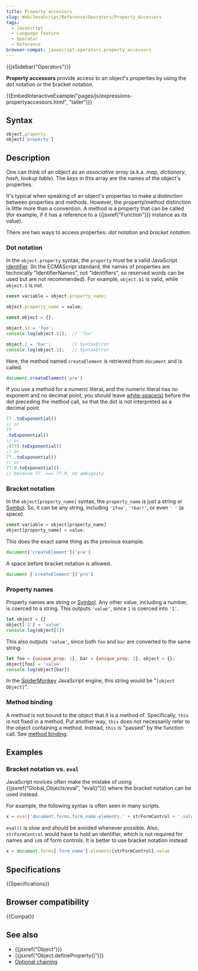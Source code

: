 ```yaml
---
title: Property accessors
slug: Web/JavaScript/Reference/Operators/Property_Accessors
tags:
  - JavaScript
  - Language feature
  - Operator
  - Reference
browser-compat: javascript.operators.property_accessors
---
```

{{jsSidebar("Operators")}}

**Property accessors** provide access to an object's properties by using the dot
notation or the bracket notation.

{{EmbedInteractiveExample("pages/js/expressions-propertyaccessors.html", "taller")}}

## Syntax

```js
object.property
object['property']
```

## Description

One can think of an object as an _associative array_ (a.k.a. _map_,
_dictionary_, _hash_, _lookup table_). The _keys_ in this array are the names of
the object's properties.

It's typical when speaking of an object's properties to make a distinction
between properties and methods. However, the property/method distinction is
little more than a convention. A method is a property that can be called (for
example, if it has a reference to a {{jsxref("Function")}} instance as its
value).

There are two ways to access properties: _dot notation_ and _bracket notation_.

### Dot notation

In the `object.property` syntax, the `property` must be a valid JavaScript
[identifier](/en-US/docs/Glossary/Identifier). (In the ECMAScript standard, the
names of properties are technically "IdentifierNames", not "Identifiers", so
reserved words can be used but are not recommended). For example, `object.$1` is
valid, while `object.1` is not.

```js
const variable = object.property_name;

object.property_name = value;
```

```js
const object = {};

object.$1 = 'foo';
console.log(object.$1);  // 'foo'

object.1 = 'bar';        // SyntaxError
console.log(object.1);   // SyntaxError
```

Here, the method named `createElement` is retrieved from `document` and is
called.

```js
document.createElement('pre')
```

If you use a method for a numeric literal, and the numeric literal has no
exponent and no decimal point, you should leave
[white-space(s)](/en-US/docs/Glossary/Whitespace) before the dot preceding the
method call, so that the dot is not interpreted as a decimal point.

```js
77 .toExponential()
// or
77
.toExponential()
// or
;(77).toExponential()
// or
77..toExponential()
// or
77.0.toExponential()
// because 77. === 77.0, no ambiguity
```

### Bracket notation

In the `object[property_name]` syntax, the `property_name` is just a string or
[Symbol](/en-US/docs/Glossary/Symbol). So, it can be any string, including
`'1foo'`, `'!bar!'`, or even `' '` (a space).

```js
const variable = object[property_name]
object[property_name] = value;
```

This does the exact same thing as the previous example.

```js
document['createElement']('pre')
```

A space before bracket notation is allowed.

```js
document ['createElement']('pre')
```

### Property names

Property names are string or [Symbol](/en-US/docs/Glossary/Symbol). Any other
value, including a number, is coerced to a string. This outputs `'value'`, since
`1` is coerced into `'1'`.

```js
let object = {}
object['1'] = 'value'
console.log(object[1])
```

This also outputs `'value'`, since both `foo` and `bar` are converted to the
same string.

```js
let foo = {unique_prop: 1}, bar = {unique_prop: 2}, object = {};
object[foo] = 'value'
console.log(object[bar])
```

In the [SpiderMonkey](/en-US/docs/Mozilla/Projects/SpiderMonkey) JavaScript
engine, this string would be "`[object Object]`".

### Method binding

A method is not bound to the object that it is a method of. Specifically, `this`
is not fixed in a method. Put another way, `this` does not necessarily refer to
the object containing a method. Instead, `this` is "passed" by the function
call. See
[method binding](/en-US/docs/Web/JavaScript/Reference/Operators/this#method_binding).

## Examples

### Bracket notation vs. `eval`

JavaScript novices often make the mistake of using
{{jsxref("Global_Objects/eval", "eval()")}} where the bracket
notation can be used instead.

For example, the following syntax is often seen in many scripts.

```js
x = eval('document.forms.form_name.elements.' + strFormControl + '.value')
```

`eval()` is slow and should be avoided whenever possible. Also, `strFormControl`
would have to hold an identifier, which is not required for names and `id`s of
form controls. It is better to use bracket notation instead:

```js
x = document.forms['form_name'].elements[strFormControl].value
```

## Specifications

{{Specifications}}

## Browser compatibility

{{Compat}}

## See also

- {{jsxref("Object")}}
- {{jsxref("Object.defineProperty()")}}
- [Optional chaining](/en-US/docs/Web/JavaScript/Reference/Operators/Optional_chaining)
